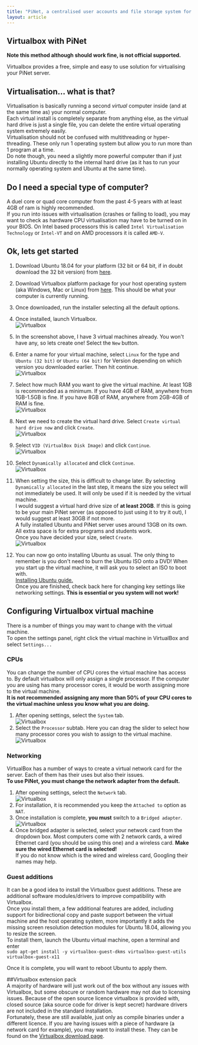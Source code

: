 ```yaml
---
title: "PiNet, a centralised user accounts and file storage system for a Raspberry Pi classroom."
layout: article
---
```


Virtualbox with PiNet
---------------------------------------
**Note this method although should work fine, is not official supported.**   
   
Virtualbox provides a free, simple and easy to use solution for virtualising your PiNet server.   

## Virtualisation... what is that?
Virtualisation is basically running a second *virtual* computer inside (and at the same time as) your normal computer.   
Each virtual install is completely separate from anything else, as the virtual hard drive is just a single file, you can delete the entire virtual operating system extremely easily.  
Virtualisation should not be confused with multithreading or hyper-threading. These only run 1 operating system but allow you to run more than 1 program at a time.   
Do note though, you need a slightly more powerful computer than if just installing Ubuntu directly to the internal hard drive (as it has to run your normally operating system and Ubuntu at the same time).   

## Do I need a special type of computer?

A duel core or quad core computer from the past 4-5 years with at least 4GB of ram is highly recommended.    
If you run into issues with virtualisation (crashes or failing to load), you may want to check as hardware CPU virtualisation may have to be turned on in your BIOS. 
On Intel based processors this is called ```Intel Virtualisation Technology``` or ```Intel-VT``` and on AMD processors it is called ```AMD-V```.

## Ok, lets get started

1. Download Ubuntu 18.04 for your platform (32 bit or 64 bit, if in doubt download the 32 bit version) from [here](http://www.ubuntu.com/download/desktop/).
2. Download Virtualbox platform package for your host operating system (aka Windows, Mac or Linux) from [here](https://www.virtualbox.org/wiki/Downloads). This should be what your computer is currently running.   
3. Once downloaded, run the installer selecting all the default options.   
4. Once installed, launch Virtualbox.    
![Virtualbox](/assets/images/virtualbox-1.jpeg)    
5. In the screenshot above, I have 3 virtual machines already. You won't have any, so lets create one! Select the ```New``` button.   
6. Enter a name for your virtual machine, select ```Linux``` for the type and ```Ubuntu (32 bit)``` or ```Ubuntu (64 bit)``` for Version depending on which version you downloaded earlier. Then hit continue.      
![Virtualbox](/assets/images/virtualbox-2.jpeg)      
7. Select how much RAM you want to give the virtual machine. At least 1GB is recommended as a minimum. If you have 4GB of RAM, anywhere from 1GB-1.5GB is fine. If you have 8GB of RAM, anywhere from 2GB-4GB of RAM is fine.    
![Virtualbox](/assets/images/virtualbox-3.jpeg)     
8. Next we need to create the virtual hard drive. Select ```Create virtual hard drive now``` and click ```Create```.   
![Virtualbox](/assets/images/virtualbox-4.jpeg)    
9. Select ```VID (VirtualBox Disk Image)``` and click ```Continue```.   
![Virtualbox](/assets/images/virtualbox-5.jpeg)   
10. Select ```Dynamically allocated``` and click ```Continue```.   
![Virtualbox](/assets/images/virtualbox-6.jpeg)   
11. When setting the size, this is difficult to change later. By selecting ```Dynamically allocated``` in the last step, it means the size you select will not immediately be used. It will only be used if it is needed by the virtual machine.   
I would suggest a virtual hard drive size of **at least 20GB**. If this is going to be your main PiNet server (as opposed to just using it to try it out), I would suggest at least 30GB if not more.   
A fully installed Ubuntu and PiNet server uses around 13GB on its own. All extra space is for extra programs and students work.   
Once you have decided your size, select ```Create```.   
![Virtualbox](/assets/images/virtualbox-7.jpeg)   

12. You can now go onto installing Ubuntu as usual. The only thing to remember is you don't need to burn the Ubuntu ISO onto a DVD! When you start up the virtual machine, it will ask you to select an ISO to boot with.   
[Installing Ubuntu guide.](installing-ubuntu.html)   
Once you are finished, check back here for changing key settings like networking settings. **This is essential or you system will not work!**

## Configuring Virtualbox virtual machine
There is a number of things you may want to change with the virtual machine.   
To open the settings panel, right click the virtual machine in VirtualBox and select ```Settings...```   
### CPUs
You can change the number of CPU cores the virtual machine has access to. By default virtualbox will only assign a single processor. If the computer you are using has many processor cores, it would be worth assigning more to the virtual machine.   
**It is not recommended assigning any more than 50% of your CPU cores to the virtual machine unless you know what you are doing.**   
   
1. After opening settings, select the ```System``` tab.   
![Virtualbox](/assets/images/virtualbox-8.jpeg)   
2. Select the ```Processor``` subtab. Here you can drag the slider to select how many processor cores you wish to assign to the virtual machine.   
![Virtualbox](/assets/images/virtualbox-9.jpeg)   

### Networking
VirtualBox has a number of ways to create a virtual network card for the server. Each of them has their uses but also their issues.  
**To use PiNet, you must change the network adapter from the default.**   
1. After opening settings, select the ```Network``` tab.   
![Virtualbox](/assets/images/virtualbox-10.jpeg)  
2. For installation, it is recommended you keep the ```Attached to``` option as ```NAT```.
3. Once installation is complete, **you must** switch to a ```Bridged adapter```.
![Virtualbox](/assets/images/virtualbox-11.jpeg)     
4. Once bridged adapter is selected, select your network card from the dropdown box. Most computers come with 2 network    cards, a wired Ethernet card (you should be using this one) and a wireless card. **Make sure the wired Ethernet card is selected!**   
If you do not know which is the wired and wireless card, Googling their names may help.

### Guest additions   
It can be a good idea to install the Virtualbox guest additions. These are additional software modules/drivers to improve compatibility with Virtualbox.   
Once you install them, a few additional features are added, including support for bidirectional copy and paste support between the virtual machine and the host operating system, more importantly it adds the missing screen resolution detection modules for Ubuntu 18.04, allowing you to resize the screen.    
To install them, launch the Ubuntu virtual machine, open a terminal and enter    
```sudo apt-get install -y virtualbox-guest-dkms virtualbox-guest-utils virtualbox-guest-x11```   

Once it is complete, you will want to reboot Ubuntu to apply them.    

##Virtualbox extension pack   
A majority of hardware will just work out of the box without any issues with Virtualbox, but some obscure or random hardware may not due to licensing issues. Because of the open source licence virtualbox is provided with, closed source (aka source code for driver is kept secret) hardware drivers are not included in the standard installation.   
Fortunately, these are still available, just only as compile binaries under a different licence. If you are having issues with a piece of hardware (a network card for example), you may want to install these. They can be found on the [Virtualbox download page](https://www.virtualbox.org/wiki/Downloads).     
